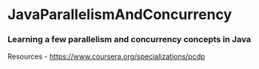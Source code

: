 # JavaParallelismAndConcurrency

### Learning a few parallelism and concurrency concepts in Java 
Resources - https://www.coursera.org/specializations/pcdp 
